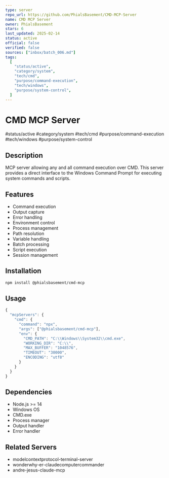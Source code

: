 ```yaml
---
type: server
repo_url: https://github.com/PhialsBasement/CMD-MCP-Server
name: CMD MCP Server
owner: PhialsBasement
stars: 6
last_updated: 2025-02-14
status: active
official: false
verified: false
sources: ["inbox/batch_006.md"]
tags:
  [
    "status/active",
    "category/system",
    "tech/cmd",
    "purpose/command-execution",
    "tech/windows",
    "purpose/system-control",
  ]
---
```


# CMD MCP Server

#status/active #category/system #tech/cmd #purpose/command-execution #tech/windows #purpose/system-control

## Description

MCP server allowing any and all command execution over CMD. This server provides a direct interface to the Windows Command Prompt for executing system commands and scripts.

## Features

- Command execution
- Output capture
- Error handling
- Environment control
- Process management
- Path resolution
- Variable handling
- Batch processing
- Script execution
- Session management

## Installation

```bash
npm install @phialsbasement/cmd-mcp
```

## Usage

```javascript
{
  "mcpServers": {
    "cmd": {
      "command": "npx",
      "args": ["@phialsbasement/cmd-mcp"],
      "env": {
        "CMD_PATH": "C:\\Windows\\System32\\cmd.exe",
        "WORKING_DIR": "C:\\",
        "MAX_BUFFER": "1048576",
        "TIMEOUT": "30000",
        "ENCODING": "utf8"
      }
    }
  }
}
```

## Dependencies

- Node.js >= 14
- Windows OS
- CMD.exe
- Process manager
- Output handler
- Error handler

## Related Servers

- modelcontextprotocol-terminal-server
- wonderwhy-er-claudecomputercommander
- andre-jesus-claude-mcp

